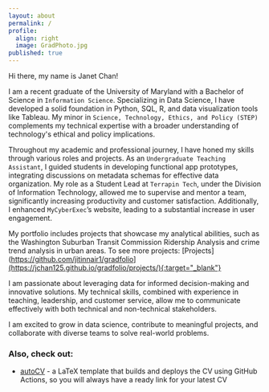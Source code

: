 ```yaml
---
layout: about
permalink: /
profile:
  align: right
  image: GradPhoto.jpg
published: true
---
```

Hi there, my name is Janet Chan!

I am a recent graduate of the University of Maryland with a Bachelor of Science in `Information Science`. Specializing in Data Science, I have developed a solid foundation in Python, SQL, R, and data visualization tools like Tableau. My minor in `Science, Technology, Ethics, and Policy (STEP)` complements my technical expertise with a broader understanding of technology's ethical and policy implications.

Throughout my academic and professional journey, I have honed my skills through various roles and projects. As an `Undergraduate Teaching Assistant`, I guided students in developing functional app prototypes, integrating discussions on metadata schemas for effective data organization. My role as a Student Lead at `Terrapin Tech`, under the Division of Information Technology, allowed me to supervise and mentor a team, significantly increasing productivity and customer satisfaction. Additionally, I enhanced `MyCyberExec`’s website, leading to a substantial increase in user engagement.

My portfolio includes projects that showcase my analytical abilities, such as the Washington Suburban Transit Commission Ridership Analysis and crime trend analysis in urban areas. To see more projects:
[Projects](https://github.com/jitinnair1/gradfolio](https://jchan125.github.io/gradfolio/projects/){:target="_blank"} 

I am passionate about leveraging data for informed decision-making and innovative solutions. My technical skills, combined with experience in teaching, leadership, and customer service, allow me to communicate effectively with both technical and non-technical stakeholders.

I am excited to grow in data science, contribute to meaningful projects, and collaborate with diverse teams to solve real-world problems.

### Also, check out:

- [autoCV](https://github.com/jitinnair1/autocv) - a LaTeX template that builds and deploys the CV using GitHub Actions, so you will always have a ready link for your latest CV
